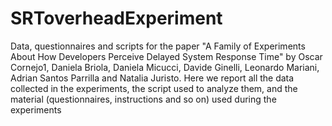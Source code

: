 # SRToverheadExperiment
Data, questionnaires and scripts for the paper "A Family of Experiments About How Developers Perceive Delayed System Response Time" by Oscar Cornejo1, Daniela Briola, Daniela Micucci, Davide Ginelli, Leonardo Mariani, Adrian Santos Parrilla and Natalia Juristo.
Here we report all the data collected in the experiments, the script used to analyze them, and the material (questionnaires, instructions and so on) used during the experiments
